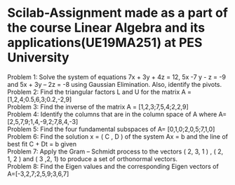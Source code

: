 # Scilab-Assignment made as a part of the course Linear Algebra and its applications(UE19MA251) at PES University
Problem 1: Solve the system of equations 7x + 3y + 4z = 12, 5x -7 y - z = -9 and
5x + 3y – 2z = -8 using Gaussian Elimination. Also, identify the pivots.
<br>
Problem 2: Find the triangular factors L and U for the matrix A = [1,2,4;0.5,6,3;0.2,-2,9]
<br>
Problem 3: Find the inverse of the matrix A = [1,2,3;7,5,4;2,2,9]
<br>
Problem 4: Identify the columns that are in the column space of A where A=[2,5,7,9;1,4,-9,2;7,8,4,-3]
<br>
Problem 5: Find the four fundamental subspaces of  A= [0,1,0;2,0,5;7,1,0]
<br>
Problem 6: Find the solution x = ( C , D ) of the system Ax = b and the line of best fit C + Dt = b given
<br>
Problem 7: Apply the Gram – Schmidt process to the vectors ( 2, 3, 1 ) , ( 2, 1, 2 )
and ( 3 ,2, 1) to produce a set of orthonormal vectors.
<br>
Problem 8: Find the Eigen values and the corresponding Eigen vectors of A=[-3,2,7;2,5,9;3,6,7]
<br>
